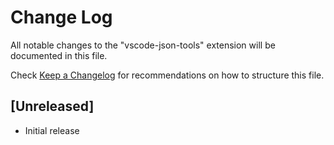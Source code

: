 # Change Log

All notable changes to the "vscode-json-tools" extension will be documented in this file.

Check [Keep a Changelog](http://keepachangelog.com/) for recommendations on how to structure this file.

## [Unreleased]

- Initial release